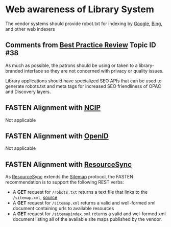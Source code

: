 #  Web awareness of Library System
The vendor systems should provide robot.txt for indexing by 
[Google](https://google.com/),  [Bing](https://bing.com/), and 
other web indexers

## Comments from [Best Practice Review][BEST_PRACTICES] Topic ID #38
As much as possible, the patrons should be using or taken to a 
library-branded interface so they are not concerned with privacy or 
quality issues.

Library applications should have specialized SEO APIs that can be 
used to generate robots.txt and meta tags for increased SEO 
friendliness of OPAC and Discovery layers.

## FASTEN Alignment with [NCIP][NCIP]
Not applicable

## FASTEN Alignment with [OpenID][OID]
Not applicable

## FASTEN Alignment with [ResourceSync][RS]
As [ResourceSync][RS] extends the [Sitemap](https://www.sitemaps.org/protocol.html) 
protocol, the FASTEN recommendation is to support the following REST verbs:

*   A **GET** request for `/robots.txt` returns a text file that links to the 
    `/sitemap.xml`, [source](http://www.openarchives.org/rs/1.1/resourcesync#robots)
*   A **GET** request for `/sitemap.xml` returns a valid and 
    well-formed xml document containing urls to available resources
*   A **GET** request for `/sitemapindex.xml` returns a valid
    and wel-formed xml document listing all of the available site maps
    published by the vendor. 


[BEST_PRACTICES]: https://docs.google.com/spreadsheets/d/1iQrdLVUSCW-0FWlrKNGjZJkB8nPO5Z94pg1Ie8GIKhg/
[NCIP]: http://www.ncip.info/
[OID]:  https://openid.net/
[RS]: http://www.openarchives.org/rs/toc
